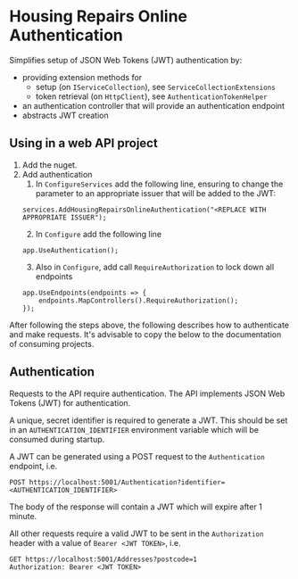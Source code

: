 # Housing Repairs Online Authentication
Simplifies setup of JSON Web Tokens (JWT) authentication by:

- providing extension methods for 
  - setup (on `IServiceCollection`), see `ServiceCollectionExtensions`
  - token retrieval (on `HttpClient`), see `AuthenticationTokenHelper`
- an authentication controller that will provide an authentication endpoint
- abstracts JWT creation

## Using in a web API project
1. Add the nuget.
2. Add authentication
   1. In `ConfigureServices` add the following line, ensuring to change the parameter to an appropriate issuer that will be added to the JWT:
   ```
   services.AddHousingRepairsOnlineAuthentication("<REPLACE WITH APPROPRIATE ISSUER");
   ```
   2. In `Configure` add the following line
   ```
   app.UseAuthentication();
   ```
   3. Also in `Configure`, add call `RequireAuthorization` to lock down all endpoints
   ```
   app.UseEndpoints(endpoints => {
       endpoints.MapControllers().RequireAuthorization();
   });
   ```

After following the steps above, the following describes how to authenticate and make requests.
It's advisable to copy the below to the documentation of consuming projects.

## Authentication
Requests to the API require authentication.
The API implements JSON Web Tokens (JWT) for authentication.

A unique, secret identifier is required to generate a JWT.
This should be set in an `AUTHENTICATION_IDENTIFIER` environment variable which will be consumed during startup.

A JWT can be generated using a POST request to the `Authentication` endpoint, i.e.
```http request
POST https://localhost:5001/Authentication?identifier=<AUTHENTICATION_IDENTIFIER>
```
The body of the response will contain a JWT which will expire after 1 minute.

All other requests require a valid JWT to be sent in the `Authorization` header with a value of
`Bearer <JWT TOKEN>`, i.e.
```http request
GET https://localhost:5001/Addresses?postcode=1
Authorization: Bearer <JWT TOKEN>
```
